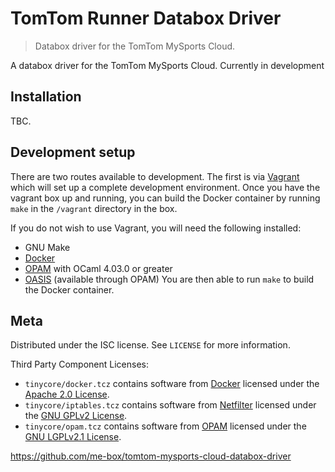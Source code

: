 # TomTom Runner Databox Driver
> Databox driver for the TomTom MySports Cloud.

A databox driver for the TomTom MySports Cloud. Currently in development

## Installation

TBC.

## Development setup

There are two routes available to development. The first is via 
[Vagrant](https://www.vagrantup.com/) which will set up a complete development
environment. Once you have the vagrant box up and running, you can build
the Docker container by running ``make`` in the ``/vagrant`` directory in the
box.

If you do not wish to use Vagrant, you will need the following installed:
* GNU Make
* [Docker](https://www.docker.com/)
* [OPAM](https://opam.ocaml.org/) with OCaml 4.03.0 or greater
* [OASIS](http://oasis.forge.ocamlcore.org/) (available through OPAM)
You are then able to run ``make`` to build the Docker container. 

## Meta

Distributed under the ISC license. See ``LICENSE`` for more information.

Third Party Component Licenses:
* ``tinycore/docker.tcz`` contains software from [Docker](https://www.docker.com/)
licensed under the [Apache 2.0 License](https://github.com/docker/docker/blob/master/LICENSE).
* ``tinycore/iptables.tcz`` contains software from [Netfilter](https://www.netfilter.org/)
licensed under the [GNU GPLv2 License](https://www.gnu.org/licenses/old-licenses/gpl-2.0.html).
* ``tinycore/opam.tcz`` contains software from [OPAM](https://opam.ocaml.org/)
licensed under the [GNU LGPLv2.1 License](https://github.com/ocaml/opam/blob/master/LICENSE).

<https://github.com/me-box/tomtom-mysports-cloud-databox-driver>